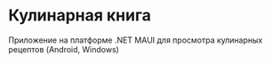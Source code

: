 # Кулинарная книга
Приложение на платформе .NET MAUI для просмотра кулинарных рецептов (Android, Windows)
